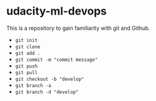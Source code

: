 # udacity-ml-devops

This is a repository to gain familiarity with git and Github.

* ```git init```
* ```git clone```
* ```git add .```
* ```git commit -m "commit message"```
* ```git push```
* ```git pull```
* ```git checkout -b "develop"```
* ```git branch -a```
* ```git branch -d "develop"```